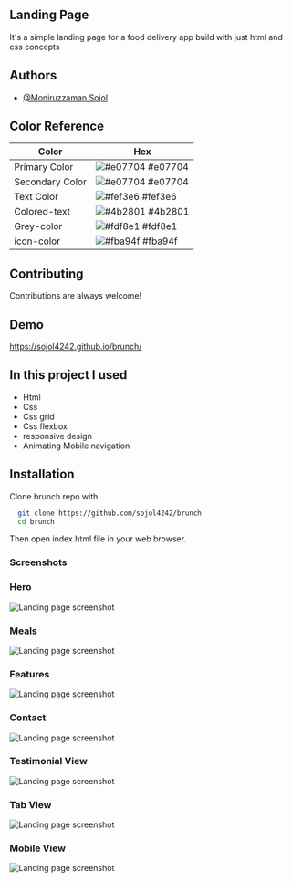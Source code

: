 
## Landing Page

It's a simple landing page for a food delivery app build with just html and css concepts
 
## Authors

- [@Moniruzzaman Sojol](https://github.com/sojol4242)

## Color Reference

| Color             | Hex                                                                |
| ----------------- | ------------------------------------------------------------------ |
| Primary Color | ![#e07704](https://via.placeholder.com/10/e07704?text=+) #e07704|
| Secondary Color | ![#e07704](https://via.placeholder.com/10/e07704?text=+) #e07704|
| Text Color | ![#fef3e6](https://via.placeholder.com/10/fef3e6?text=+) #fef3e6|
| Colored-text | ![#4b2801](https://via.placeholder.com/10/4b2801?text=+) #4b2801 |
| Grey-color | ![#fdf8e1](https://via.placeholder.com/10/fdf8e1?text=+) #fdf8e1 |
| icon-color | ![#fba94f](https://via.placeholder.com/10/fba94f?text=+)  #fba94f|
  
 
## Contributing

Contributions are always welcome!


  
## Demo
https://sojol4242.github.io/brunch/
  
## In this project I used

- Html
- Css
- Css grid
- Css flexbox
- responsive design
- Animating Mobile navigation

  
## Installation

Clone brunch repo with

```bash
  git clone https://github.com/sojol4242/brunch
  cd brunch
```
Then open index.html file in your web browser.
    
### Screenshots
### Hero
![Landing page screenshot](https://i.ibb.co/8P9HDtf/Fire-Shot-Capture-054-Food-Order-App-Landing-Page-127-0-0-1.png/468x300?text=Hero)
### Meals
![Landing page screenshot](https://i.ibb.co/s9SP1zL/Fire-Shot-Capture-055-Food-Order-App-Landing-Page-127-0-0-1.png/468x300?text=Hero)
### Features
![Landing page screenshot](https://i.ibb.co/ZSdn3f6/Fire-Shot-Capture-057-Food-Order-App-Landing-Page-127-0-0-1.png/568x300?text=Hero)
### Contact
![Landing page screenshot](https://i.ibb.co/BB9bxD3/Fire-Shot-Capture-058-Food-Order-App-Landing-Page-127-0-0-1.png/468x300?text=Hero)
### Testimonial View
![Landing page screenshot](https://i.ibb.co/Yj4R5d2/Fire-Shot-Capture-056-Food-Order-App-Landing-Page-127-0-0-1.png/468x300?text=Hero)
### Tab View
![Landing page screenshot](https://i.ibb.co/zXHF1TY/Fire-Shot-Capture-059-Food-Order-App-Landing-Page-127-0-0-1.png/468x300?text=Hero)
### Mobile View
![Landing page screenshot](https://i.ibb.co/wYVf2pK/Fire-Shot-Capture-060-Food-Order-App-Landing-Page-127-0-0-1.png/468x300?text=Hero)

  
